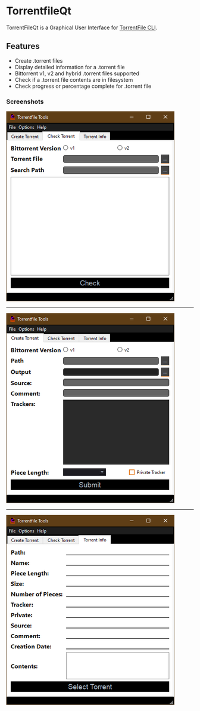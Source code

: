 # TorrentfileQt

TorrentFileQt is a Graphical User Interface for [TorrentFile CLI](https://github.com/alexpdev/torrentfile).

## Features

- Create .torrent files
- Display detailed information for a .torrent file
- Bittorrent v1, v2 and hybrid .torrent files supported
- Check if a .torrent file contents are in filesystem
- Check progress or percentage complete for .torrent file

### Screenshots

![torrentfileGUI1.png](./assets/torrentfileGUI1.png)

-------

![torrentfileGUI2.png](./assets/torrentfileGUI2.png)

-------

![torrentfileGUI3.png](./assets/torrentfileGUI3.png)
